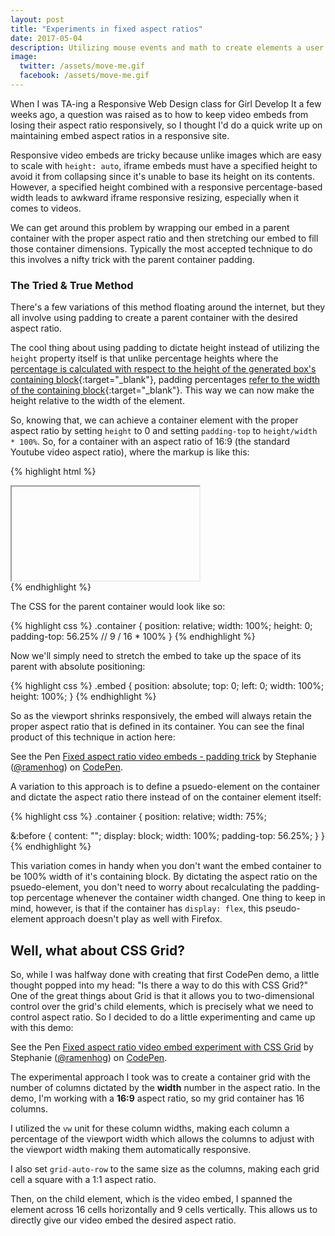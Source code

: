 ```yaml
---
layout: post
title: "Experiments in fixed aspect ratios"
date: 2017-05-04
description: Utilizing mouse events and math to create elements a user can drag with their mouse with vanilla JavaScript
image: 
  twitter: /assets/move-me.gif
  facebook: /assets/move-me.gif
---
```


When I was TA-ing a Responsive Web Design class for Girl Develop It a few weeks ago, a question was raised as to how to keep video embeds from losing their aspect ratio responsively, so I thought I'd do a quick write up on maintaining embed aspect ratios in a responsive site.

<!--more-->

Responsive video embeds are tricky because unlike images which are easy to scale with `height: auto`, iframe embeds must have a specified height to avoid it from collapsing since it's unable to base its height on its contents. However, a specified height combined with a responsive percentage-based width leads to awkward iframe responsive resizing, especially when it comes to videos. 

We can get around this problem by wrapping our embed in a parent container with the proper aspect ratio and then stretching our embed to fill those container dimensions. Typically the most accepted technique to do this involves a nifty trick with the parent container padding.

### The Tried &amp; True Method

There's a few variations of this method floating around the internet, but they all involve using padding to create a parent container with the desired aspect ratio. 

The cool thing about using padding to dictate height instead of utilizing the `height` property itself is that unlike percentage heights where the [percentage is calculated with respect to the height of the generated box's containing block](https://developer.mozilla.org/en-US/docs/Web/CSS/height){:target="_blank"}, padding percentages [refer to the width of the containing block](https://developer.mozilla.org/en-US/docs/Web/CSS/padding?v=control){:target="_blank"}. This way we can now make the height relative to the width of the element. 

So, knowing that, we can achieve a container element with the proper aspect ratio by setting `height` to 0 and setting `padding-top` to `height/width * 100%`. So, for a container with an aspect ratio of 16:9 (the standard Youtube video aspect ratio), where the markup is like this:

{% highlight html %}
<div class="container">
  <iframe class="embed"></iframe>
</div>
{% endhighlight %}

The CSS for the parent container would look like so:

{% highlight css %}
.container {
  position: relative;
  width: 100%;
  height: 0;
  padding-top: 56.25% // 9 / 16 * 100%
}
{% endhighlight %}

Now we'll simply need to stretch the embed to take up the space of its parent with absolute positioning:

{% highlight css %}
.embed {
  position: absolute;
  top: 0;
  left: 0;
  width: 100%;
  height: 100%;
}
{% endhighlight %}

So as the viewport shrinks responsively, the embed will always retain the proper aspect ratio that is defined in its container. You can see the final product of this technique in action here:

<p data-height="510" data-theme-id="28475" data-slug-hash="65d6ea9b7fa0a3f5d33d2f9fed067a3d" data-default-tab="css,result" data-user="ramenhog" data-embed-version="2" data-pen-title="Fixed aspect ratio video embeds - padding trick" class="codepen">See the Pen <a href="http://codepen.io/ramenhog/pen/65d6ea9b7fa0a3f5d33d2f9fed067a3d/">Fixed aspect ratio video embeds - padding trick</a> by Stephanie (<a href="http://codepen.io/ramenhog">@ramenhog</a>) on <a href="http://codepen.io">CodePen</a>.</p>
<script async src="https://production-assets.codepen.io/assets/embed/ei.js"></script>

A variation to this approach is to define a psuedo-element on the container and dictate the aspect ratio there instead of on the container element itself:

{% highlight css %}
.container {
  position: relative;
  width: 75%;

  &:before {
    content: "";
    display: block;
    width: 100%;
    padding-top: 56.25%;
  }
}
{% endhighlight %}

This variation comes in handy when you don't want the embed container to be 100% width of it's containing block. By dictating the aspect ratio on the psuedo-element, you don't need to worry about recalculating the padding-top percentage whenever the container width changed. One thing to keep in mind, however, is that if the container has `display: flex`, this pseudo-element approach doesn't play as well with Firefox.

## Well, what about CSS Grid?

So, while I was halfway done with creating that first CodePen demo, a little thought popped into my head: "Is there a way to do this with CSS Grid?" One of the great things about Grid is that it allows you to two-dimensional control over the grid's child elements, which is precisely what we need to control aspect ratio. So I decided to do a little experimenting and came up with this demo:

<p data-height="381" data-theme-id="28475" data-slug-hash="196e49797107763ba27a91490948ac81" data-default-tab="css,result" data-user="ramenhog" data-embed-version="2" data-pen-title="Fixed aspect ratio video embed experiment with CSS Grid" class="codepen">See the Pen <a href="http://codepen.io/ramenhog/pen/196e49797107763ba27a91490948ac81/">Fixed aspect ratio video embed experiment with CSS Grid</a> by Stephanie (<a href="http://codepen.io/ramenhog">@ramenhog</a>) on <a href="http://codepen.io">CodePen</a>.</p>
<script async src="https://production-assets.codepen.io/assets/embed/ei.js"></script>

The experimental approach I took was to create a container grid with the number of columns dictated by the **width** number in the aspect ratio. In the demo, I'm working with a **16:9** aspect ratio, so my grid container has 16 columns.

I utilized the `vw` unit for these column widths, making each column a percentage of the viewport width which allows the columns to adjust with the viewport width making them automatically responsive.

I also set `grid-auto-row` to the same size as the columns, making each grid cell a square with a 1:1 aspect ratio. 

Then, on the child element, which is the video embed, I spanned the element across 16 cells horizontally and 9 cells vertically. This allows us to directly give our video embed the desired aspect ratio.

